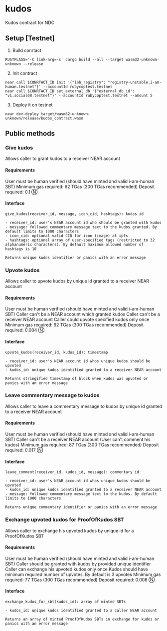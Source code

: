 # kudos
Kudos contract for NDC

## Setup [Testnet]

1. Build conrtact
```
RUSTFLAGS='-C link-arg=-s' cargo build --all --target wasm32-unknown-unknown --release
```
2. Init contract
```
near call $CONRTACT_ID init '{"iah_registry": "registry-unstable.i-am-human.testnet"}' --accountId rubycoptest.testnet
near call $CONRTACT_ID set_external_db '{"external_db_id": "v1.social08.testnet"}' --accountId rubycoptest.testnet --amount 5
```
3. Deploy it on testnet
```
near dev-deploy target/wasm32-unknown-unknown/release/kudos_contract.wasm
```

## Public methods

### Give kudos

Allows caller to grant kudos to a receiver NEAR account

#### Requirements

User must be human verified (should have minted and valid i-am-human SBT)
Minimum gas required: 62 TGas (300 TGas recommended)
Deposit required: 0.1 Ⓝ

#### Interface

```
give_kudos(receiver_id, message, icon_cid, hashtags): kudos id

- receiver_id: user's NEAR account id who should be granted with kudos
- message: followed commentary message text to the kudos granted. By default limits to 1000 characters
- icon_cid: optional valid CID for icon (image) at ipfs
- hashtags: optional array of user-specified tags (restricted to 32 alphanumeric characters). By default maximum allowed number of hashtags is 10

Returns unique kudos identifier or panics with an error message
```

### Upvote kudos

Allows caller to upvote kudos by unique id granted to a receiver NEAR account

#### Requirements

User must be human verified (should have minted and valid i-am-human SBT)
Caller can't be a NEAR account which granted kudos
Caller can't be a receiver NEAR account
Caller could upvote specified kudos only once
Minimum gas required: 92 TGas (300 TGas recommended)
Deposit required: 0.004 Ⓝ

#### Interface

```
upvote_kudos(receiver_id, kudos_id): timestamp

- receiver_id: user's NEAR account id whos unique kudos should be upvoted
- kudos_id: unique kudos identified granted to a receiver NEAR account

Returns stringified timestamp of block when kudos was upvoted or panics with an error message
```

### Leave commentary message to kudos

Allows caller to leave a commentary message to kudos by unique id granted to a receiver NEAR account

#### Requirements

User must be human verified (should have minted and valid i-am-human SBT)
Caller can't be a receiver NEAR account (User can't comment his kudos)
Minimum gas required: 87 TGas (300 TGas recommended)
Deposit required: 0.017 Ⓝ

#### Interface

```
leave_comment(receiver_id, kudos_id, message): commentary id

- receiver_id: user's NEAR account id whos unique kudos should be upvoted
- kudos_id: unique kudos identified granted to a receiver NEAR account
- message: followed commentary message text to the kudos. By default limits to 1000 characters

Returns unique commentary identifier or panics with an error message
```

### Exchange upvoted kudos for ProofOfKudos SBT

Allows caller to exchange his upvoted kudos by unique id for a ProofOfKudos SBT

#### Requirements

User must be human verified (should have minted and valid i-am-human SBT)
Caller should be granted with kudos by provided unique identifier
Caller can exchange his upvoted kudos only once
Kudos should have minimum required number of upvotes. By default is 3 upvotes
Minimum gas required: 77 TGas (300 TGas recommended)
Deposit required: 0.008 Ⓝ

#### Interface

```
exchange_kudos_for_sbt(kudos_id): array of minted SBTs

- kudos_id: unique kudos identified granted to a caller NEAR account

Returns an array of minted ProofOfKudos SBTs in exchange for kudos or panics with an error message
```
